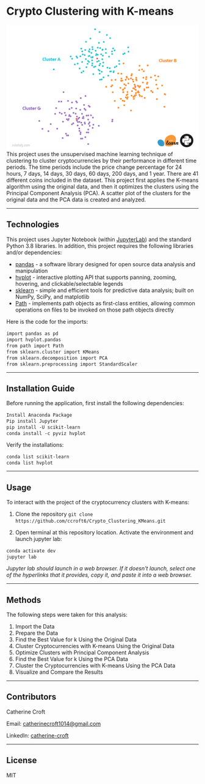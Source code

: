 # Crypto Clustering with K-means
![K-means clusters](./K-means.png)
This project uses the unsupervised machine learning technique of clustering to cluster cryptocurrencies by their performance in different time periods. The time periods include the price change percentage for 24 hours, 7 days, 14 days, 30 days, 60 days, 200 days, and 1 year. There are 41 different coins included in the dataset. This project first applies the K-means algorithm using the original data, and then it optimizes the clusters using the Principal Component Analysis (PCA). A scatter plot of the clusters for the original data and the PCA data is created and analyzed.

---

## Technologies
This project uses Jupyter Notebook (within [JupyterLab](https://jupyterlab.readthedocs.io/en/stable/)) and the standard Python 3.8 libraries. In addition, this project requires the following libraries and/or dependencies:
* [pandas](https://pandas.pydata.org/) - a software library designed for open source data analysis and manipulation
* [hvplot](https://hvplot.holoviz.org/) - interactive plotting API that supports panning, zooming, hovering, and clickable/selectable legends
* [sklearn](https://scikit-learn.org/stable/) - simple and efficient tools for predictive data analysis; built on NumPy, SciPy, and matplotlib
* [Path](https://pypi.org/project/path/) - implements path objects as first-class entities, allowing common operations on files to be invoked on those path objects directly

Here is the code for the imports:
```
import pandas as pd
import hvplot.pandas
from path import Path
from sklearn.cluster import KMeans
from sklearn.decomposition import PCA
from sklearn.preprocessing import StandardScaler
```

---

## Installation Guide
Before running the application, first install the following dependencies:
```
Install Anaconda Package
Pip install Jupyter
pip install -U scikit-learn
conda install -c pyviz hvplot 
```

Verify the installations:
```
conda list scikit-learn
conda list hvplot
```

---

## Usage
To interact with the project of the cryptocurrency clusters with K-means:
1. Clone the repository 
`git clone https://github.com/ccroft6/Crypto_Clustering_KMeans.git`

2. Open terminal at this repository location. Activate the environment and launch jupyter lab:

```
conda activate dev
jupyter lab 
```
*Jupyter lab should launch in a web browser. If it doesn't launch, select one of the hyperlinks that it provides, copy it, and paste it into a web browser.* 

---

## Methods
The following steps were taken for this analysis:
1. Import the Data 
2. Prepare the Data
3. Find the Best Value for k Using the Original Data
4. Cluster Cryptocurrencies with K-means Using the Original Data
5. Optimize Clusters with Principal Component Analysis
6. Find the Best Value for k Using the PCA Data
7. Cluster the Cryptocurrencies with K-means Using the PCA Data
8. Visualize and Compare the Results

---

## Contributors
Catherine Croft

Email: catherinecroft1014@gmail.com

LinkedIn: [catherine-croft](https://www.linkedin.com/in/catherine-croft-4715481aa/)

---

## License 
MIT
